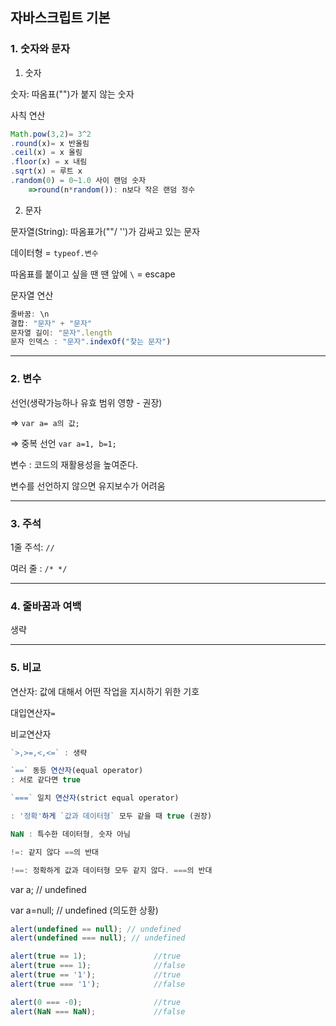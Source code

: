 ## 자바스크립트 기본

### 1. 숫자와 문자

1. 숫자<br>

숫자: 따옴표("")가 붙지 않는 숫자<br>

사칙 연산<br>

```jsx
Math.pow(3,2)= 3^2
.round(x)= x 반올림
.ceil(x) = x 올림
.floor(x) = x 내림
.sqrt(x) = 루트 x
.random(0) = 0~1.0 사이 랜덤 숫자 
	=>round(n*random()): n보다 작은 랜덤 정수
```

2. 문자<br>

문자열(String): 따옴표가(""/ '')가 감싸고 있는 문자 <br>

데이터형 = `typeof.변수` <br>

따옴표를 붙이고 싶을 땐 땐 앞에 `\` = escape <br>

문자열 연산

```jsx
줄바꿈: \n
결합: "문자" + "문자"
문자열 길이: "문자".length
문자 인덱스 : "문자".indexOf("찾는 문자")
```

---

### 2. 변수

선언(생략가능하나 유효 범위 영향 - 권장)<br>

⇒  `var a= a의 값;`<br>

⇒ 중복 선언 `var a=1, b=1;`

변수 : 코드의 재활용성을 높여준다.<br>

변수를 선언하지 않으면 유지보수가 어려움

---

### 3. 주석

 1줄 주석: `//`<br>

여러 줄 : `/* */`

---

### 4. 줄바꿈과 여백

생략<br>

---

### 5. 비교

연산자: 값에 대해서 어떤 작업을 지시하기 위한 기호 <br> 

대입연산자`=`

비교연산자<br>

```jsx
`>,>=,<,<=` : 생략

`==` 동등 연산자(equal operator) 
: 서로 같다면 true

`===` 일치 연산자(strict equal operator) 

: '정확'하게 `값과 데이터형` 모두 같을 때 true (권장)

NaN : 특수한 데이터형, 숫자 아님

!=: 같지 않다 ==의 반대

!==: 정확하게 값과 데이터형 모두 같지 않다. ===의 반대
```

var a; // undefined  <br> 

var a=null;  // undefined (의도한 상황) <br> 

```jsx
alert(undefined == null); // undefined
alert(undefined === null); // undefined

alert(true == 1);               //true
alert(true === 1);              //false
alert(true == '1');             //true
alert(true === '1');            //false

alert(0 === -0);                //true
alert(NaN === NaN);             //false
```
